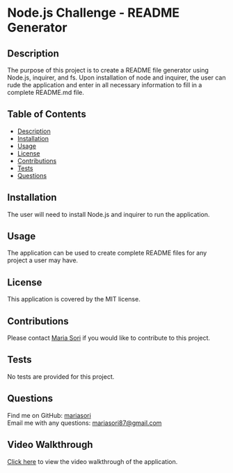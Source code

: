 # Node.js Challenge - README Generator

## Description
The purpose of this project is to create a README file generator using Node.js, inquirer, and fs.  Upon installation of node and inquirer, the user can rude the application and enter in all necessary information to fill in a complete README.md file.  

## Table of Contents
- [Description](#description)
- [Installation](#installation)
- [Usage](#usage)
- [License](#license)
- [Contributions](#contributions)
- [Tests](#tests)
- [Questions](#questions)
 
## Installation
The user will need to install Node.js and inquirer to run the application.

## Usage
The application can be used to create complete README files for any project a user may have. 

## License
This application is covered by the MIT license.

## Contributions
Please contact [Maria Sori](mailto:mariasori87@gmail.com) if you would like to contribute to this project.

## Tests
No tests are provided for this project.

## Questions
Find me on GitHub: [mariasori](https://github.com/mariasori)
<br />
Email me with any questions: [mariasori87@gmail.com](mailto:mariasori87@gmail.com)

## Video Walkthrough
[Click here](https://watch.screencastify.com/v/EOlqZ5M2MaVOgrchNX2l) to view the video walkthrough of the application.
